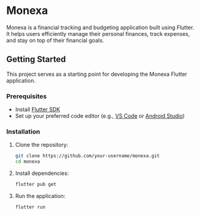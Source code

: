 # Monexa

Monexa is a financial tracking and budgeting application built using Flutter. It helps users efficiently manage their personal finances, track expenses, and stay on top of their financial goals.

## Getting Started

This project serves as a starting point for developing the Monexa Flutter application.

### Prerequisites

- Install [Flutter SDK](https://docs.flutter.dev/get-started/install)
- Set up your preferred code editor (e.g., [VS Code](https://code.visualstudio.com/) or [Android Studio](https://developer.android.com/studio))

### Installation

1. Clone the repository:

   ```bash
   git clone https://github.com/your-username/monexa.git
   cd monexa
   ```

2. Install dependencies:

   ```bash
   flutter pub get
   ```

3. Run the application:
   ```bash
   flutter run
   ```
